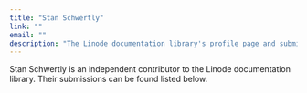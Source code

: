 ```yaml
---
title: "Stan Schwertly"
link: ""
email: ""
description: "The Linode documentation library's profile page and submission listing for Stan Schwertly"
---
```


Stan Schwertly is an independent contributor to the Linode documentation library. Their submissions can be found listed below.